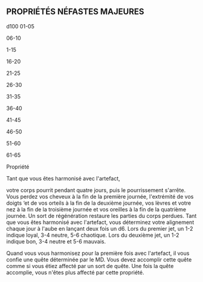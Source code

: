 ## PROPRIÉTÉS NÉFASTES MAJEURES


d100
01-05

06-10

1-15

16-20

21-25

26-30

31-35

36-40

41-45

46-50

51-60

61-65

Propriété

Tant que vous êtes harmonisé avec l'artefact,

votre corps pourrit pendant quatre jours, puis le
pourrissement s'arrête. Vous perdez vos cheveux à la
fin de la première journée, l'extrémité de vos doigts
‘et de vos orteils à la fin de la deuxième journée, vos
lèvres et votre nez à la fin de la troisième journée et
vos oreilles à la fin de la quatrième journée. Un sort
de régénération restaure les parties du corps perdues.
Tant que vous êtes harmonisé avec l'artefact, vous
déterminez votre alignement chaque jour à l'aube
en lançant deux fois un d6. Lors du premier jet, un
1-2 indique loyal, 3-4 neutre, 5-6 chaotique. Lors
du deuxième jet, un 1-2 indique bon, 3-4 neutre et
5-6 mauvais.

Quand vous vous harmonisez pour la première fois
avec l'artefact, il vous confie une quête déterminée par
le MD. Vous devez accomplir cette quête comme si
vous étiez affecté par un sort de quête. Une fois la quête
accomplie, vous n'êtes plus affecté par cette propriété.